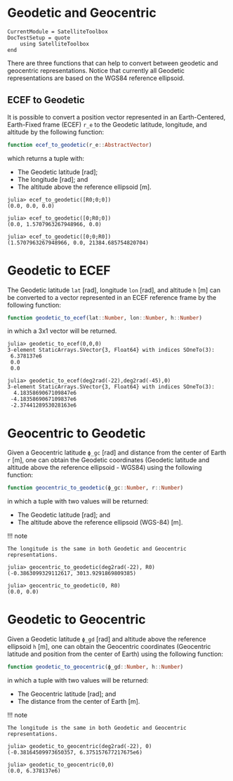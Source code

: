 Geodetic and Geocentric
=======================

```@meta
CurrentModule = SatelliteToolbox
DocTestSetup = quote
    using SatelliteToolbox
end
```

There are three functions that can help to convert between geodetic and
geocentric representations. Notice that currently all Geodetic representations
are based on the WGS84 reference ellipsoid.

## ECEF to Geodetic

It is possible to convert a position vector represented in an Earth-Centered,
Earth-Fixed frame (ECEF) `r_e` to the Geodetic latitude, longitude, and altitude
by the following function:

```julia
function ecef_to_geodetic(r_e::AbstractVector)
```

which returns a tuple with:

* The Geodetic latitude [rad];
* The longitude [rad]; and
* The altitude above the reference ellipsoid [m].

```jldoctest
julia> ecef_to_geodetic([R0;0;0])
(0.0, 0.0, 0.0)

julia> ecef_to_geodetic([0;R0;0])
(0.0, 1.5707963267948966, 0.0)

julia> ecef_to_geodetic([0;0;R0])
(1.5707963267948966, 0.0, 21384.685754820704)
```

# Geodetic to ECEF

The Geodetic latitude `lat` [rad], longitude `lon` [rad], and altitude `h` [m]
can be converted to a vector represented in an ECEF reference frame by the
following function:

```julia
function geodetic_to_ecef(lat::Number, lon::Number, h::Number)
```

in which a 3x1 vector will be returned.

```jldoctest
julia> geodetic_to_ecef(0,0,0)
3-element StaticArrays.SVector{3, Float64} with indices SOneTo(3):
 6.378137e6
 0.0
 0.0

julia> geodetic_to_ecef(deg2rad(-22),deg2rad(-45),0)
3-element StaticArrays.SVector{3, Float64} with indices SOneTo(3):
  4.1835869067109847e6
 -4.1835869067109837e6
 -2.3744128953028163e6
```

# Geocentric to Geodetic

Given a Geocentric latitude `ϕ_gc` [rad] and distance from the center of Earth
`r` [m], one can obtain the Geodetic coordinates (Geodetic latitude and altitude
above the reference ellipsoid - WGS84) using the following function:

```julia
function geocentric_to_geodetic(ϕ_gc::Number, r::Number)
```

in which a tuple with two values will be returned:

* The Geodetic latitude [rad]; and
* The altitude above the reference ellipsoid (WGS-84) [m].

!!! note

    The longitude is the same in both Geodetic and Geocentric representations.

```jldoctest
julia> geocentric_to_geodetic(deg2rad(-22), R0)
(-0.3863099329112617, 3013.9291869809385)

julia> geocentric_to_geodetic(0, R0)
(0.0, 0.0)
```

# Geodetic to Geocentric

Given a Geodetic latitude `ϕ_gd` [rad] and altitude above the reference
ellipsoid `h` [m], one can obtain the Geocentric coordinates (Geocentric
latitude and position from the center of Earth) using the following function:

```julia
function geodetic_to_geocentric(ϕ_gd::Number, h::Number)
```

in which a tuple with two values will be returned:

* The Geocentric latitude [rad]; and
* The distance from the center of Earth [m].

!!! note

    The longitude is the same in both Geodetic and Geocentric representations.

```jldoctest
julia> geodetic_to_geocentric(deg2rad(-22), 0)
(-0.38164509973650357, 6.375157677217675e6)

julia> geodetic_to_geocentric(0,0)
(0.0, 6.378137e6)
```

